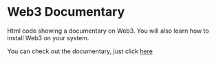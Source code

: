 <h1> Web3 Documentary </h1>
Html code showing a documentary on Web3.
You will also learn how to install Web3 on your system.

You can check out the documentary, just click <a href="https://web3documentary.netlify.app/">here</a>
